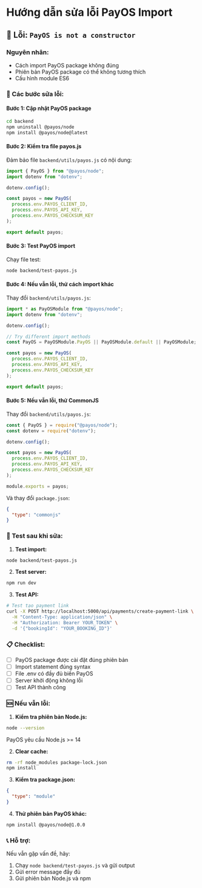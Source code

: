 # Hướng dẫn sửa lỗi PayOS Import

## 🚨 Lỗi: `PayOS is not a constructor`

### Nguyên nhân:
- Cách import PayOS package không đúng
- Phiên bản PayOS package có thể không tương thích
- Cấu hình module ES6

### 🔧 Các bước sửa lỗi:

#### Bước 1: Cập nhật PayOS package
```bash
cd backend
npm uninstall @payos/node
npm install @payos/node@latest
```

#### Bước 2: Kiểm tra file payos.js
Đảm bảo file `backend/utils/payos.js` có nội dung:
```javascript
import { PayOS } from "@payos/node";
import dotenv from "dotenv";

dotenv.config();

const payos = new PayOS(
  process.env.PAYOS_CLIENT_ID,
  process.env.PAYOS_API_KEY,
  process.env.PAYOS_CHECKSUM_KEY
);

export default payos;
```

#### Bước 3: Test PayOS import
Chạy file test:
```bash
node backend/test-payos.js
```

#### Bước 4: Nếu vẫn lỗi, thử cách import khác
Thay đổi `backend/utils/payos.js`:
```javascript
import * as PayOSModule from "@payos/node";
import dotenv from "dotenv";

dotenv.config();

// Try different import methods
const PayOS = PayOSModule.PayOS || PayOSModule.default || PayOSModule;

const payos = new PayOS(
  process.env.PAYOS_CLIENT_ID,
  process.env.PAYOS_API_KEY,
  process.env.PAYOS_CHECKSUM_KEY
);

export default payos;
```

#### Bước 5: Nếu vẫn lỗi, thử CommonJS
Thay đổi `backend/utils/payos.js`:
```javascript
const { PayOS } = require("@payos/node");
const dotenv = require("dotenv");

dotenv.config();

const payos = new PayOS(
  process.env.PAYOS_CLIENT_ID,
  process.env.PAYOS_API_KEY,
  process.env.PAYOS_CHECKSUM_KEY
);

module.exports = payos;
```

Và thay đổi `package.json`:
```json
{
  "type": "commonjs"
}
```

### 🧪 Test sau khi sửa:

1. **Test import:**
```bash
node backend/test-payos.js
```

2. **Test server:**
```bash
npm run dev
```

3. **Test API:**
```bash
# Test tạo payment link
curl -X POST http://localhost:5000/api/payments/create-payment-link \
  -H "Content-Type: application/json" \
  -H "Authorization: Bearer YOUR_TOKEN" \
  -d '{"bookingId": "YOUR_BOOKING_ID"}'
```

### 📋 Checklist:

- [ ] PayOS package được cài đặt đúng phiên bản
- [ ] Import statement đúng syntax
- [ ] File .env có đầy đủ biến PayOS
- [ ] Server khởi động không lỗi
- [ ] Test API thành công

### 🆘 Nếu vẫn lỗi:

1. **Kiểm tra phiên bản Node.js:**
```bash
node --version
```
PayOS yêu cầu Node.js >= 14

2. **Clear cache:**
```bash
rm -rf node_modules package-lock.json
npm install
```

3. **Kiểm tra package.json:**
```json
{
  "type": "module"
}
```

4. **Thử phiên bản PayOS khác:**
```bash
npm install @payos/node@1.0.0
```

### 📞 Hỗ trợ:
Nếu vẫn gặp vấn đề, hãy:
1. Chạy `node backend/test-payos.js` và gửi output
2. Gửi error message đầy đủ
3. Gửi phiên bản Node.js và npm
